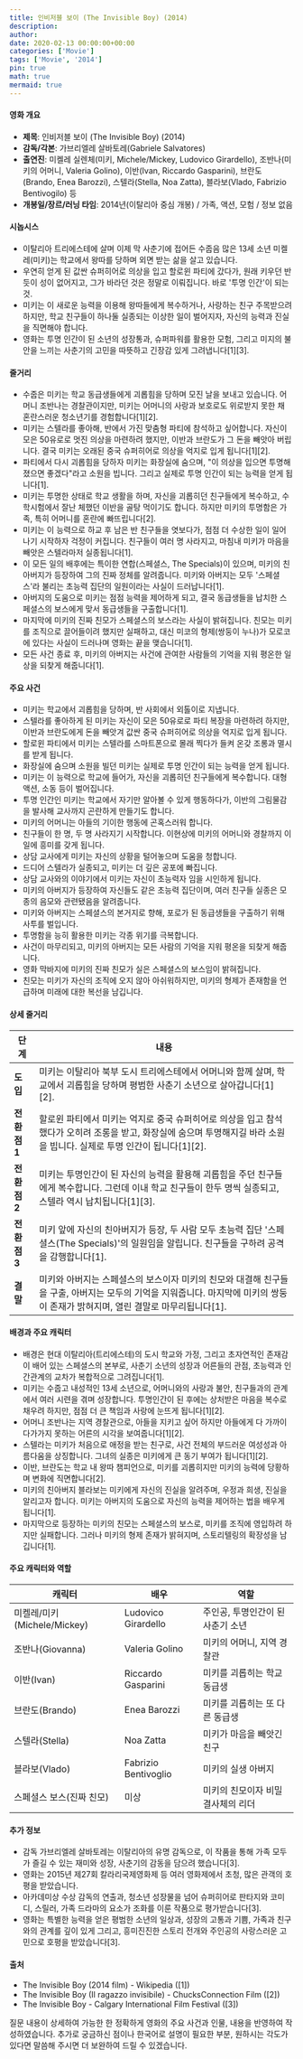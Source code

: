 ```yaml
---
title: 인비저블 보이 (The Invisible Boy) (2014)
description: 
author: 
date: 2020-02-13 00:00:00+00:00
categories: ['Movie']
tags: ['Movie', '2014']
pin: true
math: true
mermaid: true
---
```

#### 영화 개요

- **제목**: 인비저블 보이 (The Invisible Boy) (2014)
- **감독/각본**: 가브리엘레 살바토레(Gabriele Salvatores)
- **출연진**: 미켈레 실렌체(미키, Michele/Mickey, Ludovico Girardello), 조반나(미키의 어머니, Valeria Golino), 이반(Ivan, Riccardo Gasparini), 브란도(Brando, Enea Barozzi), 스텔라(Stella, Noa Zatta), 블라보(Vlado, Fabrizio Bentivogilo) 등
- **개봉일/장르/러닝 타임**: 2014년(이탈리아 중심 개봉) / 가족, 액션, 모험 / 정보 없음

#### 시놉시스

- 이탈리아 트리에스테에 살며 이제 막 사춘기에 접어든 수줍음 많은 13세 소년 미켈레(미키)는 학교에서 왕따를 당하며 외면 받는 삶을 살고 있습니다.
- 우연히 얻게 된 값싼 슈퍼히어로 의상을 입고 할로윈 파티에 갔다가, 원래 키우던 반듯이 성이 없어지고, 그가 바라던 것은 정말로 이뤄집니다. 바로 '투명 인간'이 되는 것.
- 미키는 이 새로운 능력을 이용해 왕따들에게 복수하거나, 사랑하는 친구 주목받으려 하지만, 학교 친구들이 하나둘 실종되는 이상한 일이 벌어지자, 자신의 능력과 진실을 직면해야 합니다.
- 영화는 투명 인간이 된 소년의 성장통과, 슈퍼파워를 활용한 모험, 그리고 미지의 불안을 느끼는 사춘기의 고민을 따뜻하고 긴장감 있게 그려냅니다[1][3].

#### 줄거리

- 수줍은 미키는 학교 동급생들에게 괴롭힘을 당하며 모진 날을 보내고 있습니다. 어머니 조반나는 경찰관이지만, 미키는 어머니의 사랑과 보호로도 위로받지 못한 채 혼란스러운 청소년기를 경험합니다[1][2].
- 미키는 스텔라를 좋아해, 반에서 가진 맞춤형 파티에 참석하고 싶어합니다. 자신이 모은 50유로로 멋진 의상을 마련하려 했지만, 이반과 브란도가 그 돈을 빼앗아 버립니다. 결국 미키는 오래된 중국 슈퍼히어로 의상을 억지로 입게 됩니다[1][2].
- 파티에서 다시 괴롭힘을 당하자 미키는 화장실에 숨으며, "이 의상을 입으면 투명해졌으면 좋겠다"라고 소원을 빕니다. 그리고 실제로 투명 인간이 되는 능력을 얻게 됩니다[1].
- 미키는 투명한 상태로 학교 생활을 하며, 자신을 괴롭히던 친구들에게 복수하고, 수학시험에서 잘난 체했던 이반을 골탕 먹이기도 합니다. 하지만 미키의 투명함은 가족, 특히 어머니를 혼란에 빠뜨립니다[2].
- 미키는 이 능력으로 하교 후 남은 반 친구들을 엿보다가, 점점 더 수상한 일이 일어나기 시작하자 걱정이 커집니다. 친구들이 여러 명 사라지고, 마침내 미키가 마음을 빼앗은 스텔라마저 실종됩니다[1].
- 이 모든 일의 배후에는 특이한 연합(스페셜스, The Specials)이 있으며, 미키의 친아버지가 등장하여 그의 진짜 정체를 알려줍니다. 미키와 아버지는 모두 '스페셜스'라 불리는 초능력 집단의 일원이라는 사실이 드러납니다[1].
- 아버지의 도움으로 미키는 점점 능력을 제어하게 되고, 결국 동급생들을 납치한 스페셜스의 보스에게 맞서 동급생들을 구출합니다[1].
- 마지막에 미키의 진짜 친모가 스페셜스의 보스라는 사실이 밝혀집니다. 친모는 미키를 조직으로 끌어들이려 했지만 실패하고, 대신 미코의 형제(쌍둥이 누나)가 모로코에 있다는 사실이 드러나며 영화는 끝을 맺습니다[1].
- 모든 사건 종료 후, 미키의 아버지는 사건에 관여한 사람들의 기억을 지워 평온한 일상을 되찾게 해줍니다[1].

#### 주요 사건

- 미키는 학교에서 괴롭힘을 당하며, 반 사회에서 외톨이로 지냅니다.
- 스텔라를 좋아하게 된 미키는 자신이 모은 50유로로 파티 복장을 마련하려 하지만, 이반과 브란도에게 돈을 빼앗겨 값싼 중국 슈퍼히어로 의상을 억지로 입게 됩니다.
- 할로윈 파티에서 미키는 스텔라를 스마트폰으로 몰래 찍다가 들켜 온갖 조롱과 멸시를 받게 됩니다.
- 화장실에 숨으며 소원을 빌던 미키는 실제로 투명 인간이 되는 능력을 얻게 됩니다.
- 미키는 이 능력으로 학교에 들어가, 자신을 괴롭히던 친구들에게 복수합니다. 대형 액션, 소동 등이 벌어집니다.
- 투명 인간인 미키는 학교에서 자기만 알아볼 수 있게 행동하다가, 이반의 그림물감을 발사해 교사까지 곤란하게 만들기도 합니다.
- 미키의 어머니는 아들의 기이한 행동에 곤혹스러워 합니다.
- 친구들이 한 명, 두 명 사라지기 시작합니다. 이현상에 미키의 어머니와 경찰까지 이 일에 흥미를 갖게 됩니다.
- 상담 교사에게 미키는 자신의 상황을 털어놓으며 도움을 청합니다.
- 드디어 스텔라가 실종되고, 미키는 더 깊은 공포에 빠집니다.
- 상담 교사와의 이야기에서 미키는 자신이 초능력자 임을 시인하게 됩니다.
- 미키의 아버지가 등장하여 자신들도 같은 초능력 집단이며, 여러 친구들 실종은 모종의 음모와 관련됐음을 알려줍니다.
- 미키와 아버지는 스페셜스의 본거지로 향해, 포로가 된 동급생들을 구출하기 위해 사투를 벌입니다.
- 투명함을 능히 활용한 미키는 각종 위기를 극복합니다.
- 사건이 마무리되고, 미키의 아버지는 모든 사람의 기억을 지워 평온을 되찾게 해줍니다.
- 영화 막바지에 미키의 진짜 친모가 실은 스페셜스의 보스임이 밝혀집니다.
- 친모는 미키가 자신의 조직에 오지 않아 아쉬워하지만, 미키의 형제가 존재함을 언급하며 미래에 대한 복선을 남깁니다.

#### 상세 줄거리

| **단계**   | **내용**                                                                                          |
|------------|---------------------------------------------------------------------------------------------------|
| **도입**   | 미키는 이탈리아 북부 도시 트리에스테에서 어머니와 함께 살며, 학교에서 괴롭힘을 당하며 평범한 사춘기 소년으로 살아갑니다[1][2]. |
| **전환점 1** | 할로윈 파티에서 미키는 억지로 중국 슈퍼히어로 의상을 입고 참석했다가 오히려 조롱을 받고, 화장실에 숨으며 투명해지길 바라 소원을 빕니다. 실제로 투명 인간이 됩니다[1][2]. |
| **전환점 2** | 미키는 투명인간이 된 자신의 능력을 활용해 괴롭힘을 주던 친구들에게 복수합니다. 그런데 이내 학교 친구들이 한두 명씩 실종되고, 스텔라 역시 납치됩니다[1][3].|
| **전환점 3** | 미키 앞에 자신의 친아버지가 등장, 두 사람 모두 초능력 집단 '스페셜스(The Specials)'의 일원임을 알립니다. 친구들을 구하려 공격을 감행합니다[1]. |
| **결말**   | 미키와 아버지는 스페셜스의 보스이자 미키의 친모와 대결해 친구들을 구출, 아버지는 모두의 기억을 지워줍니다. 마지막에 미키의 쌍둥이 존재가 밝혀지며, 열린 결말로 마무리됩니다[1]. |

#### 배경과 주요 캐릭터

- 배경은 현대 이탈리아(트리에스테)의 도시 학교와 가정, 그리고 초자연적인 존재감이 배어 있는 스페셜스의 본부로, 사춘기 소년의 성장과 어른들의 관점, 초능력과 인간관계의 교차가 복합적으로 그려집니다[1].
- 미키는 수줍고 내성적인 13세 소년으로, 어머니와의 사랑과 불안, 친구들과의 관계에서 여러 시련을 겪며 성장합니다. 투명인간이 된 후에는 상처받은 마음을 복수로 채우려 하지만, 점점 더 큰 책임과 사랑에 눈뜨게 됩니다[1][2].
- 어머니 조반나는 지역 경찰관으로, 아들을 지키고 싶어 하지만 아들에게 다 가까이 다가가지 못하는 어른의 시각을 보여줍니다[1][2].
- 스텔라는 미키가 처음으로 애정을 받는 친구로, 사건 전체의 부드러운 여성성과 아름다움을 상징합니다. 그녀의 실종은 미키에게 큰 동기 부여가 됩니다[1][2].
- 이반, 브란도는 학교 내 왕따 챔피언으로, 미키를 괴롭히지만 미키의 능력에 당황하며 변화에 직면합니다[2].
- 미키의 친아버지 블라보는 미키에게 자신의 진실을 알려주며, 우정과 희생, 진실을 알리고자 합니다. 미키는 아버지의 도움으로 자신의 능력을 제어하는 법을 배우게 됩니다[1].
- 마지막으로 등장하는 미키의 친모는 스페셜스의 보스로, 미키를 조직에 영입하려 하지만 실패합니다. 그러나 미키의 형제 존재가 밝혀지며, 스토리텔링의 확장성을 남깁니다[1].

#### 주요 캐릭터와 역할

| **캐릭터**            | **배우**                | **역할**                                 |
|-----------------------|-------------------------|------------------------------------------|
| 미켈레/미키(Michele/Mickey) | Ludovico Girardello        | 주인공, 투명인간이 된 사춘기 소년          |
| 조반나(Giovanna)      | Valeria Golino           | 미키의 어머니, 지역 경찰관                |
| 이반(Ivan)            | Riccardo Gasparini       | 미키를 괴롭히는 학교 동급생               |
| 브란도(Brando)        | Enea Barozzi             | 미키를 괴롭히는 또 다른 동급생             |
| 스텔라(Stella)        | Noa Zatta                | 미키가 마음을 빼앗긴 친구                  |
| 블라보(Vlado)         | Fabrizio Bentivoglio     | 미키의 실생 아버지                        |
| 스페셜스 보스(진짜 친모) | 미상                       | 미키의 친모이자 비밀 결사체의 리더          |

#### 추가 정보

- 감독 가브리엘레 살바토레는 이탈리아의 유명 감독으로, 이 작품을 통해 가족 모두가 즐길 수 있는 재미와 성장, 사춘기의 감동을 담으려 했습니다[3].
- 영화는 2015년 제27회 칼라리국제영화제 등 여러 영화제에서 초청, 많은 관객의 호평을 받았습니다.
- 아카데미상 수상 감독의 연출과, 청소년 성장물을 넘어 슈퍼히어로 판타지와 코미디, 스릴러, 가족 드라마의 요소가 조화를 이룬 작품으로 평가받습니다[3].
- 영화는 특별한 능력을 얻은 평범한 소년의 일상과, 성장의 고통과 기쁨, 가족과 친구와의 관계를 깊이 있게 그리고, 흥미진진한 스토리 전개와 주인공의 사랑스러운 고민으로 호평을 받았습니다[3].

#### 출처

- The Invisible Boy (2014 film) - Wikipedia ([1])
- The Invisible Boy (Il ragazzo invisibile) - ChucksConnection Film ([2])
- The Invisible Boy - Calgary International Film Festival ([3])

질문 내용이 상세하여 가능한 한 정확하게 영화의 주요 사건과 인물, 내용을 반영하여 작성하였습니다. 추가로 궁금하신 점이나 한국어로 설명이 필요한 부분, 원하시는 각도가 있다면 말씀해 주시면 더 보완하여 드릴 수 있겠습니다.
